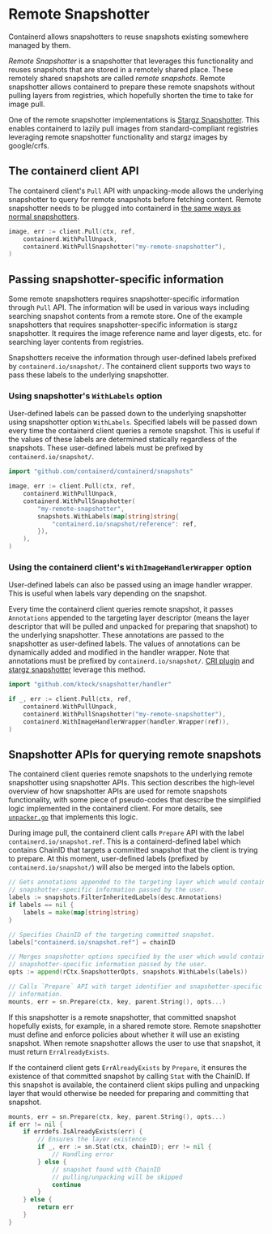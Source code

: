 # Remote Snapshotter

Containerd allows snapshotters to reuse snapshots existing somewhere managed by them.

_Remote Snapshotter_ is a snapshotter that leverages this functionality and reuses snapshots that are stored in a remotely shared place.
These remotely shared snapshots are called _remote snapshots_.
Remote snapshotter allows containerd to prepare these remote snapshots without pulling layers from registries, which hopefully shorten the time to take for image pull.

One of the remote snapshotter implementations is [Stargz Snapshotter](https://github.com/containerd/stargz-snapshotter).
This enables containerd to lazily pull images from standard-compliant registries leveraging remote snapshotter functionality and stargz images by google/crfs.

## The containerd client API

The containerd client's `Pull` API with unpacking-mode allows the underlying snapshotter to query for remote snapshots before fetching content.
Remote snapshotter needs to be plugged into containerd in [the same ways as normal snapshotters](/PLUGINS.md).

```go
image, err := client.Pull(ctx, ref,
	containerd.WithPullUnpack,
	containerd.WithPullSnapshotter("my-remote-snapshotter"),
)
```

## Passing snapshotter-specific information

Some remote snapshotters requires snapshotter-specific information through `Pull` API.
The information will be used in various ways including searching snapshot contents from a remote store.
One of the example snapshotters that requires snapshotter-specific information is stargz snapshotter.
It requires the image reference name and layer digests, etc. for searching layer contents from registries.

Snapshotters receive the information through user-defined labels prefixed by `containerd.io/snapshot/`.
The containerd client supports two ways to pass these labels to the underlying snapshotter.

### Using snapshotter's `WithLabels` option

User-defined labels can be passed down to the underlying snapshotter using snapshotter option `WithLabels`.
Specified labels will be passed down every time the containerd client queries a remote snapshot.
This is useful if the values of these labels are determined statically regardless of the snapshots.
These user-defined labels must be prefixed by `containerd.io/snapshot/`.

```go
import "github.com/containerd/containerd/snapshots"

image, err := client.Pull(ctx, ref,
	containerd.WithPullUnpack,
	containerd.WithPullSnapshotter(
		"my-remote-snapshotter",
		snapshots.WithLabels(map[string]string{
			"containerd.io/snapshot/reference": ref,
		}),
	),
)
```

### Using the containerd client's `WithImageHandlerWrapper` option

User-defined labels can also be passed using an image handler wrapper.
This is useful when labels vary depending on the snapshot.

Every time the containerd client queries remote snapshot, it passes `Annotations` appended to the targeting layer descriptor (means the layer descriptor that will be pulled and unpacked for preparing that snapshot) to the underlying snapshotter.
These annotations are passed to the snapshotter as user-defined labels.
The values of annotations can be dynamically added and modified in the handler wrapper.
Note that annotations must be prefixed by `containerd.io/snapshot/`.
[CRI plugin](https://github.com/containerd/cri/blob/09d6426f33cac217528158ddc6d254ca7d597a7b/pkg/server/image_pull.go#L127) and [stargz snapshotter](https://github.com/containerd/stargz-snapshotter/blob/875ec333403a885f5b6e5b64c94ec4dc713e0596/cmd/ctr-remote/commands/rpull.go#L97) leverage this method.

```go
import "github.com/ktock/snapshotter/handler"

if _, err := client.Pull(ctx, ref,
	containerd.WithPullUnpack,
	containerd.WithPullSnapshotter("my-remote-snapshotter"),
	containerd.WithImageHandlerWrapper(handler.Wrapper(ref)),
)
```

## Snapshotter APIs for querying remote snapshots

The containerd client queries remote snapshots to the underlying remote snapshotter using snapshotter APIs.
This section describes the high-level overview of how snapshotter APIs are used for remote snapshots functionality, with some piece of pseudo-codes that describe the simplified logic implemented in the containerd client.
For more details, see [`unpacker.go`](/unpacker.go) that implements this logic.

During image pull, the containerd client calls `Prepare` API with the label `containerd.io/snapshot.ref`.
This is a containerd-defined label which contains ChainID that targets a committed snapshot that the client is trying to prepare.
At this moment, user-defined labels (prefixed by `containerd.io/snapshot/`) will also be merged into the labels option.

```go
// Gets annotations appended to the targeting layer which would contain
// snapshotter-specific information passed by the user.
labels := snapshots.FilterInheritedLabels(desc.Annotations)
if labels == nil {
	labels = make(map[string]string)
}

// Specifies ChainID of the targeting committed snapshot.
labels["containerd.io/snapshot.ref"] = chainID

// Merges snapshotter options specified by the user which would contain
// snapshotter-specific information passed by the user.
opts := append(rCtx.SnapshotterOpts, snapshots.WithLabels(labels))

// Calls `Prepare` API with target identifier and snapshotter-specific
// information.
mounts, err = sn.Prepare(ctx, key, parent.String(), opts...)
```

If this snapshotter is a remote snapshotter, that committed snapshot hopefully exists, for example, in a shared remote store.
Remote snapshotter must define and enforce policies about whether it will use an existing snapshot.
When remote snapshotter allows the user to use that snapshot, it must return `ErrAlreadyExists`.

If the containerd client gets `ErrAlreadyExists` by `Prepare`, it ensures the existence of that committed snapshot by calling `Stat` with the ChainID.
If this snapshot is available, the containerd client skips pulling and unpacking layer that would otherwise be needed for preparing and committing that snapshot.

```go
mounts, err = sn.Prepare(ctx, key, parent.String(), opts...)
if err != nil {
	if errdefs.IsAlreadyExists(err) {
		// Ensures the layer existence
		if _, err := sn.Stat(ctx, chainID); err != nil {
			// Handling error
		} else {
			// snapshot found with ChainID
			// pulling/unpacking will be skipped
			continue
		}
	} else {
		return err
	}
}
```
